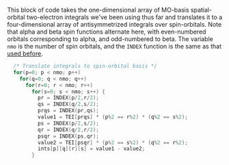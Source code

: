 This block of code takes the one-dimensional array of MO-basis spatial-orbital two-electron integrals we've been using thus far and translates it to a four-dimensional array of antisymmetrized integrals over spin-orbitals.  Note that alpha and beta spin functions alternate here, with even-numbered orbitals corresponding to alpha, and odd-numbered to beta.  The variable `nmo` is the number of spin orbitals, and the `INDEX` function is the same as that [used before](../../Project%2303/hints/hint7-2.md).

```c++
  /* Translate integrals to spin-orbital basis */
  for(p=0; p < nmo; p++)
    for(q=0; q < nmo; q++)
      for(r=0; r < nmo; r++)
        for(s=0; s < nmo; s++) {
          pr = INDEX(p/2,r/2);
          qs = INDEX(q/2,s/2);
          prqs = INDEX(pr,qs);
          value1 = TEI[prqs] * (p%2 == r%2) * (q%2 == s%2);
          ps = INDEX(p/2,s/2);
          qr = INDEX(q/2,r/2);
          psqr = INDEX(ps,qr);
          value2 = TEI[psqr] * (p%2 == s%2) * (q%2 == r%2);
          ints[p][q][r][s] = value1 - value2;
        }
```
